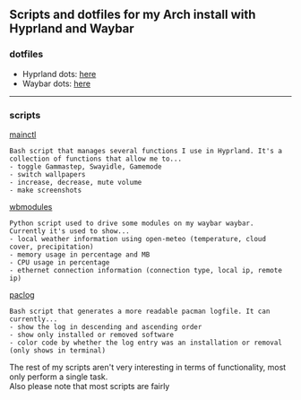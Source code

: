 ## Scripts and dotfiles for my Arch install with Hyprland and Waybar

### dotfiles
- Hyprland dots: [here](https://github.com/MajorMuff/arch-hypr/tree/main/dotfiles/hypr)
- Waybar dots: [here](https://github.com/MajorMuff/arch-hypr/tree/main/dotfiles/waybar)

---

### scripts
[mainctl](https://github.com/MajorMuff/arch-hypr/blob/main/scripts/mainctl)
```
Bash script that manages several functions I use in Hyprland. It's a collection of functions that allow me to...
- toggle Gammastep, Swayidle, Gamemode
- switch wallpapers
- increase, decrease, mute volume
- make screenshots
```  
  

[wbmodules](https://github.com/MajorMuff/arch-hypr/blob/main/scripts/wbmodules)
```
Python script used to drive some modules on my waybar waybar. Currently it's used to show...
- local weather information using open-meteo (temperature, cloud cover, precipitation)
- memory usage in percentage and MB
- CPU usage in percentage
- ethernet connection information (connection type, local ip, remote ip)
```  
  

[paclog](https://github.com/MajorMuff/arch-hypr/blob/main/scripts/paclog)
```
Bash script that generates a more readable pacman logfile. It can currently...
- show the log in descending and ascending order
- show only installed or removed software
- color code by whether the log entry was an installation or removal (only shows in terminal)
```  
  

The rest of my scripts aren't very interesting in terms of functionality, most only perform a single task.  
Also please note that most scripts are fairly